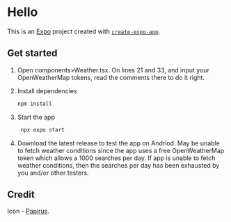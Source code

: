 # Hello

This is an [Expo](https://expo.dev) project created with [`create-expo-app`](https://www.npmjs.com/package/create-expo-app).

## Get started

1. Open components>Weather.tsx. On lines 21 and 33, and input your OpenWeatherMap tokens, read the comments there to do it right.

2. Install dependencies

   ```bash
   npm install
   ```

3. Start the app

   ```bash
    npx expo start
   ```

4. Download the latest release to test the app on Andriod. May be unable to fetch weather conditions since the app uses a free OpenWeatherMap token which allows a 1000 searches per day. If app is unable to fetch weather conditions, then the searches per day has been exhausted by you and/or other testers.

## Credit
Icon - [Papirus](https://www.iconarchive.com/show/papirus-apps-icons-by-papirus-team/weather-icon.html).

